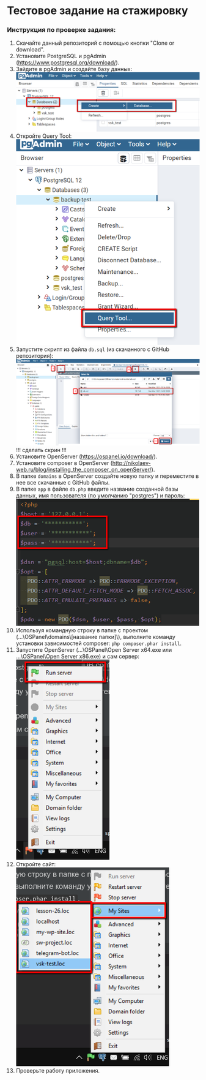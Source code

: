 # Тестовое задание на стажировку

### Инструкция по проверке задания:
1. Скачайте данный репозиторий с помощью кнопки "Clone or download".
2. Установите PostgreSQL и pgAdmin (https://www.postgresql.org/download/).
3. Зайдите в pgAdmin и создайте базу данных:
![DB creating instruction](https://raw.githubusercontent.com/webdevRoman/gitImages/master/VSK/vsk-test-1.png)
4. Откройте Query Tool:
![Query Tool](https://raw.githubusercontent.com/webdevRoman/gitImages/master/VSK/vsk-test-2.png)
5. Запустите скрипт из файла `db.sql` (из скачанного с GitHub репозитория):
![SQL script start](https://raw.githubusercontent.com/webdevRoman/gitImages/master/VSK/vsk-test-3.png)
!!! сделать скрин !!!
6. Установите OpenServer (https://ospanel.io/download/).
7. Установите composer в OpenServer (http://nikolaev-web.ru/blog/installing_the_composer_on_openServer/).
8. В папке `domains` в OpenServer создайте новую папку и переместите в нее все скачанные с GitHub файлы.
9. В папке `app` в файле `db.php` введите название созданной базы данных, имя пользователя (по умолчанию "postgres") и пароль:
![DB configuration](https://raw.githubusercontent.com/webdevRoman/gitImages/master/VSK/vsk-test-4.png)
10. Используя командную строку в папке с проектом (...\OSPanel\domains\\\[название папки\]\\), выполните команду установки зависимостей composer: `php composer.phar install`.
11. Запустите OpenServer (...\OSPanel\Open Server x64.exe или ...\OSPanel\Open Server x86.exe) и сам сервер:
![OpenServer](https://raw.githubusercontent.com/webdevRoman/gitImages/master/VSK/vsk-test-5.png)
12. Откройте сайт:
![Website](https://raw.githubusercontent.com/webdevRoman/gitImages/master/VSK/vsk-test-6.png)
13. Проверьте работу приложения.